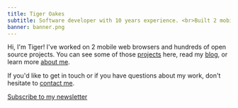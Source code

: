 ```yaml
---
title: Tiger Oakes
subtitle: Software developer with 10 years experience. <br>Built 2 mobile web browsers & hundreds of open source projects.
banner: banner.png
---
```


Hi, I'm <span class="my-name" data-popup="yes, that's my real name">Tiger</span>! I've worked on 2 mobile web browsers and hundreds of open source projects. You can see some of those [projects](/projects/) here, read my [blog](/posts/), or learn more [about me](/resume/).

If you'd like to get in touch or if you have questions about my work, don't hesitate to [contact me](#contact).

<a class="subscribe__button shadow button" href="https://buttondown.email/tiger">Subscribe to my newsletter</a>

